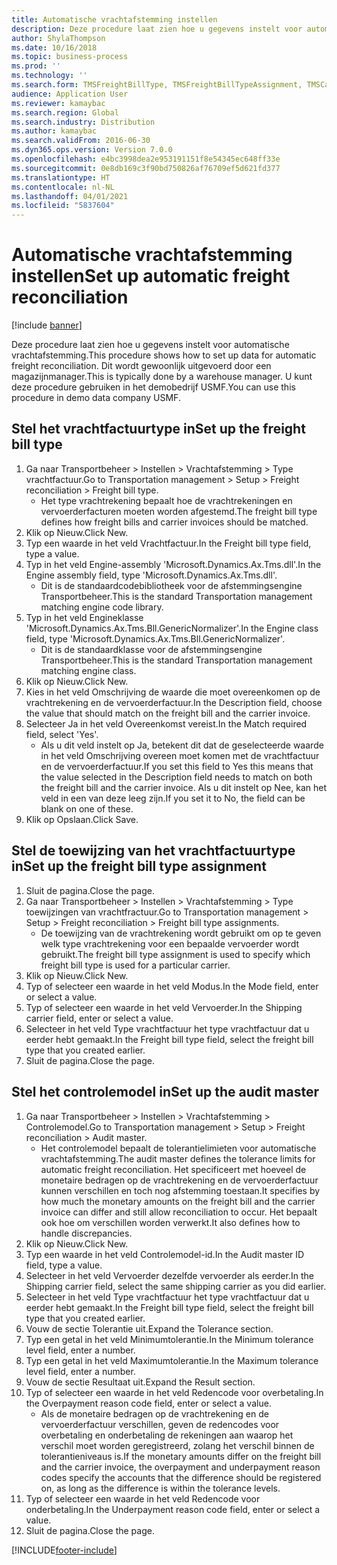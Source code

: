 ```yaml
---
title: Automatische vrachtafstemming instellen
description: Deze procedure laat zien hoe u gegevens instelt voor automatische vrachtafstemming.
author: ShylaThompson
ms.date: 10/16/2018
ms.topic: business-process
ms.prod: ''
ms.technology: ''
ms.search.form: TMSFreightBillType, TMSFreightBillTypeAssignment, TMSCarrierCodeLookup, DefaultDashboard, TMSAuditMaster
audience: Application User
ms.reviewer: kamaybac
ms.search.region: Global
ms.search.industry: Distribution
ms.author: kamaybac
ms.search.validFrom: 2016-06-30
ms.dyn365.ops.version: Version 7.0.0
ms.openlocfilehash: e4bc3998dea2e953191151f8e54345ec648ff33e
ms.sourcegitcommit: 0e8db169c3f90bd750826af76709ef5d621fd377
ms.translationtype: HT
ms.contentlocale: nl-NL
ms.lasthandoff: 04/01/2021
ms.locfileid: "5837604"
---
```

# <a name="set-up-automatic-freight-reconciliation"></a><span data-ttu-id="5caab-103">Automatische vrachtafstemming instellen</span><span class="sxs-lookup"><span data-stu-id="5caab-103">Set up automatic freight reconciliation</span></span>

[!include [banner](../../includes/banner.md)]

<span data-ttu-id="5caab-104">Deze procedure laat zien hoe u gegevens instelt voor automatische vrachtafstemming.</span><span class="sxs-lookup"><span data-stu-id="5caab-104">This procedure shows how to set up data for automatic freight reconciliation.</span></span> <span data-ttu-id="5caab-105">Dit wordt gewoonlijk uitgevoerd door een magazijnmanager.</span><span class="sxs-lookup"><span data-stu-id="5caab-105">This is typically done by a warehouse manager.</span></span> <span data-ttu-id="5caab-106">U kunt deze procedure gebruiken in het demobedrijf USMF.</span><span class="sxs-lookup"><span data-stu-id="5caab-106">You can use this procedure in demo data company USMF.</span></span>


## <a name="set-up-the-freight-bill-type"></a><span data-ttu-id="5caab-107">Stel het vrachtfactuurtype in</span><span class="sxs-lookup"><span data-stu-id="5caab-107">Set up the freight bill type</span></span>
1. <span data-ttu-id="5caab-108">Ga naar Transportbeheer > Instellen > Vrachtafstemming > Type vrachtfactuur.</span><span class="sxs-lookup"><span data-stu-id="5caab-108">Go to Transportation management > Setup > Freight reconciliation > Freight bill type.</span></span>
    * <span data-ttu-id="5caab-109">Het type vrachtrekening bepaalt hoe de vrachtrekeningen en vervoerderfacturen moeten worden afgestemd.</span><span class="sxs-lookup"><span data-stu-id="5caab-109">The freight bill type defines how freight bills and carrier invoices  should be matched.</span></span>  
2. <span data-ttu-id="5caab-110">Klik op Nieuw.</span><span class="sxs-lookup"><span data-stu-id="5caab-110">Click New.</span></span>
3. <span data-ttu-id="5caab-111">Typ een waarde in het veld Vrachtfactuur.</span><span class="sxs-lookup"><span data-stu-id="5caab-111">In the Freight bill type field, type a value.</span></span>
4. <span data-ttu-id="5caab-112">Typ in het veld Engine-assembly 'Microsoft.Dynamics.Ax.Tms.dll'.</span><span class="sxs-lookup"><span data-stu-id="5caab-112">In the Engine assembly field, type 'Microsoft.Dynamics.Ax.Tms.dll'.</span></span>
    * <span data-ttu-id="5caab-113">Dit is de standaardcodebibliotheek voor de afstemmingsengine Transportbeheer.</span><span class="sxs-lookup"><span data-stu-id="5caab-113">This is the standard Transportation management matching engine code library.</span></span>  
5. <span data-ttu-id="5caab-114">Typ in het veld Engineklasse 'Microsoft.Dynamics.Ax.Tms.Bll.GenericNormalizer'.</span><span class="sxs-lookup"><span data-stu-id="5caab-114">In the Engine class field, type 'Microsoft.Dynamics.Ax.Tms.Bll.GenericNormalizer'.</span></span>
    * <span data-ttu-id="5caab-115">Dit is de standaardklasse voor de afstemmingsengine Transportbeheer.</span><span class="sxs-lookup"><span data-stu-id="5caab-115">This is the standard Transportation management matching engine class.</span></span>  
6. <span data-ttu-id="5caab-116">Klik op Nieuw.</span><span class="sxs-lookup"><span data-stu-id="5caab-116">Click New.</span></span>
7. <span data-ttu-id="5caab-117">Kies in het veld Omschrijving de waarde die moet overeenkomen op de vrachtrekening en de vervoerderfactuur.</span><span class="sxs-lookup"><span data-stu-id="5caab-117">In the Description field, choose the value that should match on the freight bill and the carrier invoice.</span></span>  
8. <span data-ttu-id="5caab-118">Selecteer Ja in het veld Overeenkomst vereist.</span><span class="sxs-lookup"><span data-stu-id="5caab-118">In the Match required field, select 'Yes'.</span></span>
    * <span data-ttu-id="5caab-119">Als u dit veld instelt op Ja, betekent dit dat de geselecteerde waarde in het veld Omschrijving overeen moet komen met de vrachtfactuur en de vervoerderfactuur.</span><span class="sxs-lookup"><span data-stu-id="5caab-119">If you set this field to Yes this means that the value selected in the Description field needs to match on both the freight bill and the carrier invoice.</span></span> <span data-ttu-id="5caab-120">Als u dit instelt op Nee, kan het veld in een van deze leeg zijn.</span><span class="sxs-lookup"><span data-stu-id="5caab-120">If you set it to No, the field can be blank on one of these.</span></span>  
9. <span data-ttu-id="5caab-121">Klik op Opslaan.</span><span class="sxs-lookup"><span data-stu-id="5caab-121">Click Save.</span></span>

## <a name="set-up-the-freight-bill-type-assignment"></a><span data-ttu-id="5caab-122">Stel de toewijzing van het vrachtfactuurtype in</span><span class="sxs-lookup"><span data-stu-id="5caab-122">Set up the freight bill type assignment</span></span>
1. <span data-ttu-id="5caab-123">Sluit de pagina.</span><span class="sxs-lookup"><span data-stu-id="5caab-123">Close the page.</span></span>
2. <span data-ttu-id="5caab-124">Ga naar Transportbeheer > Instellen > Vrachtafstemming > Type toewijzingen van vrachtfractuur.</span><span class="sxs-lookup"><span data-stu-id="5caab-124">Go to Transportation management > Setup > Freight reconciliation > Freight bill type assignments.</span></span>
    * <span data-ttu-id="5caab-125">De toewijzing van de vrachtrekening wordt gebruikt om op te geven welk type vrachtrekening voor een bepaalde vervoerder wordt gebruikt.</span><span class="sxs-lookup"><span data-stu-id="5caab-125">The freight bill type assignment is used to specify which freight bill type is used for a particular carrier.</span></span>   
3. <span data-ttu-id="5caab-126">Klik op Nieuw.</span><span class="sxs-lookup"><span data-stu-id="5caab-126">Click New.</span></span>
4. <span data-ttu-id="5caab-127">Typ of selecteer een waarde in het veld Modus.</span><span class="sxs-lookup"><span data-stu-id="5caab-127">In the Mode field, enter or select a value.</span></span>
5. <span data-ttu-id="5caab-128">Typ of selecteer een waarde in het veld Vervoerder.</span><span class="sxs-lookup"><span data-stu-id="5caab-128">In the Shipping carrier field, enter or select a value.</span></span>
6. <span data-ttu-id="5caab-129">Selecteer in het veld Type vrachtfactuur het type vrachtfactuur dat u eerder hebt gemaakt.</span><span class="sxs-lookup"><span data-stu-id="5caab-129">In the Freight bill type field, select the freight bill type that you created earlier.</span></span>
7. <span data-ttu-id="5caab-130">Sluit de pagina.</span><span class="sxs-lookup"><span data-stu-id="5caab-130">Close the page.</span></span>

## <a name="set-up-the-audit-master"></a><span data-ttu-id="5caab-131">Stel het controlemodel in</span><span class="sxs-lookup"><span data-stu-id="5caab-131">Set up the audit master</span></span>
1. <span data-ttu-id="5caab-132">Ga naar Transportbeheer > Instellen > Vrachtafstemming > Controlemodel.</span><span class="sxs-lookup"><span data-stu-id="5caab-132">Go to Transportation management > Setup > Freight reconciliation > Audit master.</span></span>
    * <span data-ttu-id="5caab-133">Het controlemodel bepaalt de tolerantielimieten voor automatische vrachtafstemming.</span><span class="sxs-lookup"><span data-stu-id="5caab-133">The audit master defines the tolerance limits for automatic freight reconciliation.</span></span> <span data-ttu-id="5caab-134">Het specificeert met hoeveel de monetaire bedragen op de vrachtrekening en de vervoerderfactuur kunnen verschillen en toch nog afstemming toestaan.</span><span class="sxs-lookup"><span data-stu-id="5caab-134">It specifies by how much the monetary amounts on the freight bill and the carrier invoice can differ and still allow reconciliation to occur.</span></span> <span data-ttu-id="5caab-135">Het bepaalt ook hoe om verschillen worden verwerkt.</span><span class="sxs-lookup"><span data-stu-id="5caab-135">It also defines how to handle discrepancies.</span></span>  
2. <span data-ttu-id="5caab-136">Klik op Nieuw.</span><span class="sxs-lookup"><span data-stu-id="5caab-136">Click New.</span></span>
3. <span data-ttu-id="5caab-137">Typ een waarde in het veld Controlemodel-id.</span><span class="sxs-lookup"><span data-stu-id="5caab-137">In the Audit master ID field, type a value.</span></span>
4. <span data-ttu-id="5caab-138">Selecteer in het veld Vervoerder dezelfde vervoerder als eerder.</span><span class="sxs-lookup"><span data-stu-id="5caab-138">In the Shipping carrier  field, select the same shipping carrier as you did earlier.</span></span>
5. <span data-ttu-id="5caab-139">Selecteer in het veld Type vrachtfactuur het type vrachtfactuur dat u eerder hebt gemaakt.</span><span class="sxs-lookup"><span data-stu-id="5caab-139">In the Freight bill type field, select the freight bill type that you created earlier.</span></span>
6. <span data-ttu-id="5caab-140">Vouw de sectie Tolerantie uit.</span><span class="sxs-lookup"><span data-stu-id="5caab-140">Expand the Tolerance section.</span></span>
7. <span data-ttu-id="5caab-141">Typ een getal in het veld Minimumtolerantie.</span><span class="sxs-lookup"><span data-stu-id="5caab-141">In the Minimum tolerance level field, enter a number.</span></span>
8. <span data-ttu-id="5caab-142">Typ een getal in het veld Maximumtolerantie.</span><span class="sxs-lookup"><span data-stu-id="5caab-142">In the Maximum tolerance level field, enter a number.</span></span>
9. <span data-ttu-id="5caab-143">Vouw de sectie Resultaat uit.</span><span class="sxs-lookup"><span data-stu-id="5caab-143">Expand the Result section.</span></span>
10. <span data-ttu-id="5caab-144">Typ of selecteer een waarde in het veld Redencode voor overbetaling.</span><span class="sxs-lookup"><span data-stu-id="5caab-144">In the Overpayment reason code field, enter or select a value.</span></span>
    * <span data-ttu-id="5caab-145">Als de monetaire bedragen op de vrachtrekening en de vervoerderfactuur verschillen, geven de redencodes voor overbetaling en onderbetaling de rekeningen aan waarop het verschil moet worden geregistreerd, zolang het verschil binnen de tolerantieniveaus is.</span><span class="sxs-lookup"><span data-stu-id="5caab-145">If the monetary amounts differ on the freight bill and the carrier invoice, the overpayment and underpayment reason codes specify the accounts that the difference should be registered on, as long as the difference is within the tolerance levels.</span></span>  
11. <span data-ttu-id="5caab-146">Typ of selecteer een waarde in het veld Redencode voor onderbetaling.</span><span class="sxs-lookup"><span data-stu-id="5caab-146">In the Underpayment reason code field, enter or select a value.</span></span>
12. <span data-ttu-id="5caab-147">Sluit de pagina.</span><span class="sxs-lookup"><span data-stu-id="5caab-147">Close the page.</span></span>



[!INCLUDE[footer-include](../../../includes/footer-banner.md)]